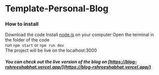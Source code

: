 # Template-Personal-Blog

### How to install
Download the code
Install [node.js](https://nodejs.org/en/download/) on your computer
Open the terminal in the folder of the code\
run `npm start` or `npm run dev`\
The project will be live on the localhost:3000 

##### You can check out the live version of the blog on [https://blog-rshreeshabhat.vercel.app/](https://blog-rshreeshabhat.vercel.app/)
